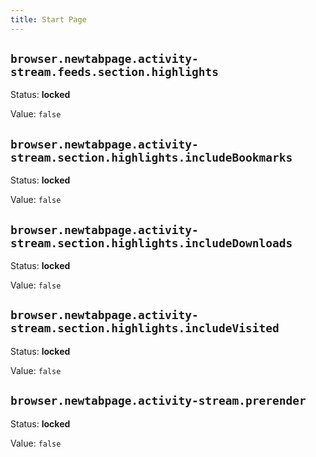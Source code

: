 ```yaml
---
title: Start Page
---
```



## `browser.newtabpage.activity-stream.feeds.section.highlights`

Status: **locked**

Value: `false`


## `browser.newtabpage.activity-stream.section.highlights.includeBookmarks`

Status: **locked**

Value: `false`


## `browser.newtabpage.activity-stream.section.highlights.includeDownloads`

Status: **locked**

Value: `false`


## `browser.newtabpage.activity-stream.section.highlights.includeVisited`

Status: **locked**

Value: `false`


## `browser.newtabpage.activity-stream.prerender`

Status: **locked**

Value: `false`


